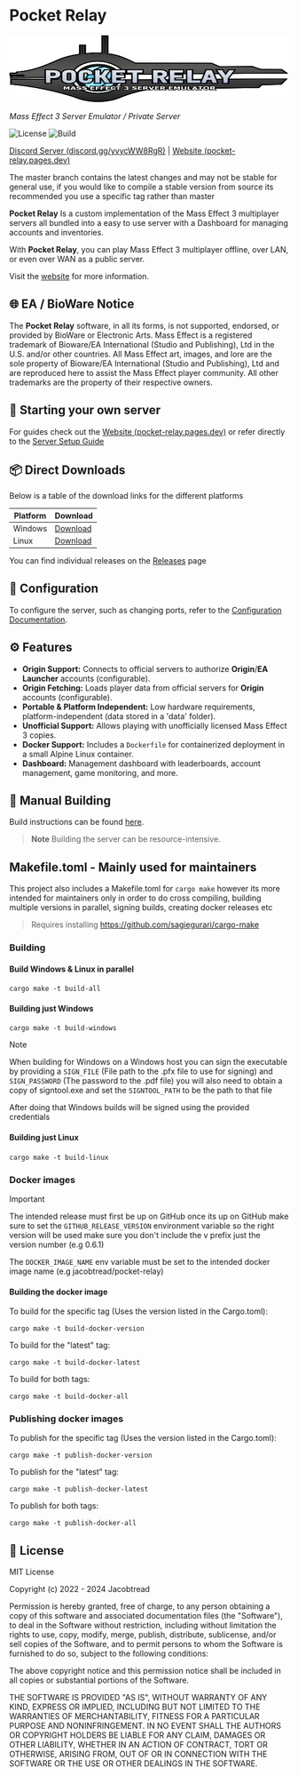 # Pocket Relay
 
<img src="https://raw.githubusercontent.com/PocketRelay/.github/main/assets/logo-new-text.svg" width="100%" height="120px">


*Mass Effect 3 Server Emulator / Private Server*

![License](https://img.shields.io/github/license/PocketRelay/Server?style=for-the-badge)
![Build](https://img.shields.io/github/actions/workflow/status/PocketRelay/Server/rust.yml?style=for-the-badge)


[Discord Server (discord.gg/yvycWW8RgR)](https://discord.gg/yvycWW8RgR) | [Website (pocket-relay.pages.dev)](https://pocket-relay.pages.dev/)


The master branch contains the latest changes and may not be stable for general use, if you would like to compile a stable version from source its recommended you use a specific tag rather than master

**Pocket Relay** Is a custom implementation of the Mass Effect 3 multiplayer servers all bundled into a easy to use server with a Dashboard for managing accounts and inventories.

With **Pocket Relay**, you can play Mass Effect 3 multiplayer offline, over LAN, or even over WAN as a public server.

Visit the [website](https://pocket-relay.pages.dev/) for more information.


## 🌐 EA / BioWare Notice

The **Pocket Relay** software, in all its forms, is not supported, endorsed, or provided by BioWare or Electronic Arts. Mass Effect is a registered trademark of Bioware/EA International (Studio and Publishing), Ltd in the U.S. and/or other countries. All Mass Effect art, images, and lore are the sole property of Bioware/EA International (Studio and Publishing), Ltd and are reproduced here to assist the Mass Effect player community. All other trademarks are the property of their respective owners.


## 📖 Starting your own server

For guides check out the [Website (pocket-relay.pages.dev)](https://pocket-relay.pages.dev/) or refer directly to 
the [Server Setup Guide](https://pocket-relay.pages.dev/guide/server/)

## 📦 Direct Downloads

Below is a table of the download links for the different platforms

| Platform | Download                                                                                            |
| -------- | --------------------------------------------------------------------------------------------------- |
| Windows  | [Download](https://github.com/PocketRelay/Server/releases/latest/download/pocket-relay-windows.exe) |
| Linux    | [Download](https://github.com/PocketRelay/Server/releases/latest/download/pocket-relay-linux)       |

You can find individual releases on the [Releases](https://github.com/PocketRelay/Server/releases) page


## 🔧 Configuration

To configure the server, such as changing ports, refer to the [Configuration Documentation](https://pocket-relay.pages.dev/guide/config/).

## ⚙️ Features

- **Origin Support:** Connects to official servers to authorize **Origin**/**EA Launcher** accounts (configurable).
- **Origin Fetching:** Loads player data from official servers for **Origin** accounts (configurable).
- **Portable & Platform Independent:** Low hardware requirements, platform-independent (data stored in a 'data' folder).
- **Unofficial Support:** Allows playing with unofficially licensed Mass Effect 3 copies.
- **Docker Support:** Includes a `Dockerfile` for containerized deployment in a small Alpine Linux container.
- **Dashboard:** Management dashboard with leaderboards, account management, game monitoring, and more.


## 🚀 Manual Building

Build instructions can be found [here](https://pocket-relay.pages.dev/docs/server/manual-building).

> **Note**
> Building the server can be resource-intensive.

## Makefile.toml - Mainly used for maintainers 

This project also includes a Makefile.toml for `cargo make` however its more intended for maintainers only in order to do cross compiling, building multiple versions in parallel, signing builds, creating docker releases etc

> Requires installing https://github.com/sagiegurari/cargo-make

### Building

#### Build Windows & Linux in parallel

```shell
cargo make -t build-all
```
#### Building just Windows

```shell
cargo make -t build-windows
```

> [!NOTE]
> When building for Windows on a Windows host you can sign the executable by providing a `SIGN_FILE` (File path to the .pfx file to use for signing) and `SIGN_PASSWORD` (The password to the .pdf file) you will also need to obtain a copy of signtool.exe and set the `SIGNTOOL_PATH` to be the path to that file
>
> After doing that Windows builds will be signed using the provided credentials

#### Building just Linux

```shell
cargo make -t build-linux
```

### Docker images

> [!IMPORTANT]
> The intended release must first be up on GitHub once its up on GitHub make sure to set the `GITHUB_RELEASE_VERSION` environment variable so the right version will be used make sure you don't include the v prefix just the version number (e.g 0.6.1)
>
> The `DOCKER_IMAGE_NAME` env variable must be set to the intended docker image name (e.g jacobtread/pocket-relay)

#### Building the docker image

To build for the specific tag (Uses the version listed in the Cargo.toml):

```shell
cargo make -t build-docker-version
```

To build for the "latest" tag:

```shell
cargo make -t build-docker-latest
```

To build for both tags:

```shell
cargo make -t build-docker-all
```

### Publishing docker images

To publish for the specific tag (Uses the version listed in the Cargo.toml):

```shell
cargo make -t publish-docker-version
```

To publish for the "latest" tag:

```shell
cargo make -t publish-docker-latest
```

To publish for both tags:

```shell
cargo make -t publish-docker-all
```




## 🧾 License

MIT License

Copyright (c) 2022 - 2024 Jacobtread

Permission is hereby granted, free of charge, to any person obtaining a copy
of this software and associated documentation files (the "Software"), to deal
in the Software without restriction, including without limitation the rights
to use, copy, modify, merge, publish, distribute, sublicense, and/or sell
copies of the Software, and to permit persons to whom the Software is
furnished to do so, subject to the following conditions:

The above copyright notice and this permission notice shall be included in all
copies or substantial portions of the Software.

THE SOFTWARE IS PROVIDED "AS IS", WITHOUT WARRANTY OF ANY KIND, EXPRESS OR
IMPLIED, INCLUDING BUT NOT LIMITED TO THE WARRANTIES OF MERCHANTABILITY,
FITNESS FOR A PARTICULAR PURPOSE AND NONINFRINGEMENT. IN NO EVENT SHALL THE
AUTHORS OR COPYRIGHT HOLDERS BE LIABLE FOR ANY CLAIM, DAMAGES OR OTHER
LIABILITY, WHETHER IN AN ACTION OF CONTRACT, TORT OR OTHERWISE, ARISING FROM,
OUT OF OR IN CONNECTION WITH THE SOFTWARE OR THE USE OR OTHER DEALINGS IN THE
SOFTWARE.